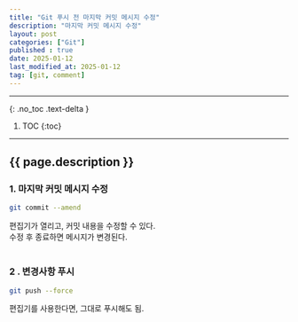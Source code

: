 ```yaml
---
title: "Git 푸시 전 마지막 커밋 메시지 수정"
description: "마지막 커밋 메시지 수정"
layout: post
categories: ["Git"]
published : true
date: 2025-01-12
last_modified_at: 2025-01-12
tag: [git, comment]
---
```

---
{: .no_toc .text-delta }

1. TOC
{:toc}
---

<!-- 글의 제목은 ##
    나머지 큰 제목은 ###
    이후 나머지는 3개이상 -->

## {{ page.description }}

### 1. 마지막 커밋 메시지 수정
```bash
git commit --amend
```
편집기가 열리고, 커밋 내용을 수정할 수 있다.<br>
수정 후 종료하면 메시지가 변경된다.
<br>
<br>

### 2 . 변경사항 푸시
```bash
git push --force
```
편집기를 사용한다면, 그대로 푸시해도 됨.<br>
<br>